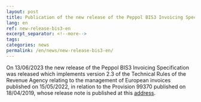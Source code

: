 ```yaml
---
layout: post
title: Publication of the new release of the Peppol BIS3 Invoicing Specification aligned with the Revenue Agency v.2.3 Technical Rules
lang: en
ref: new-release-bis3-en
excerpt_separator: <!--more-->
tags:
categories: news
permalink: /en/news/new-release-bis3-en/
---
```

On 13/06/2023 the new release of the Peppol BIS3 Invoicing Specification was released which implements version 2.3 of the Technical Rules of the Revenue Agency relating to the management of European invoices published on 15/05/2022, in relation to the Provision 99370 published on 18/04/2019, whose release note is published at this [address](https://peppol-docs.agid.gov.it/docs/docs/ITA/invoice/guide/release-notes-it/main.html).
